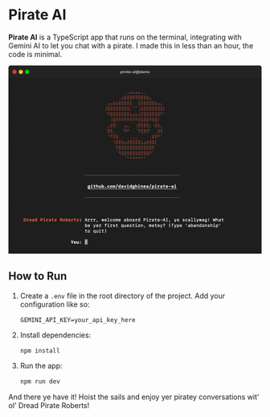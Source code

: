 # Pirate AI

**Pirate AI** is a TypeScript app that runs on the terminal, integrating with Gemini AI to let you chat with a pirate. I made this in less than an hour, the code is minimal.

![Pirate AI Demo](assets/pirate-demo.png)

## How to Run

1. Create a `.env` file in the root directory of the project. Add your configuration like so:

   ```
   GEMINI_API_KEY=your_api_key_here
   ```

2. Install dependencies:

   ```bash
   npm install
   ```

3. Run the app:
   ```bash
   npm run dev
   ```

And there ye have it! Hoist the sails and enjoy yer piratey conversations wit' ol' Dread Pirate Roberts!
